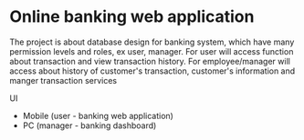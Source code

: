 # Online banking web application

The project is about database design for banking system, which have many permission levels and roles, ex user, manager.
For user will access function about transaction and view transaction history.
For employee/manager will access about history of customer's transaction, customer's information and manger transaction services

UI
- Mobile (user - banking web application)
- PC (manager - banking dashboard)
